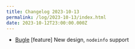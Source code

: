 ```yaml
---
title: Changelog 2023-10-13
permalink: /log/2023-10-13/index.html
date: 2023-10-12T23:00:00.000Z
---
```


- [Bugle](https://bugle.lol) [feature] New design, `nodeinfo` support